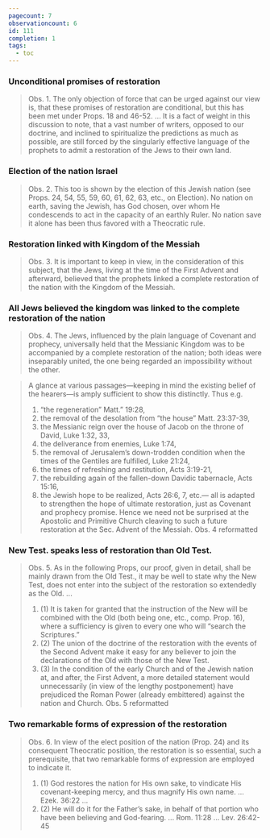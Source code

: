 ```yaml
---
pagecount: 7
observationcount: 6
id: 111
completion: 1
tags:
  - toc
---
```

### Unconditional promises of restoration
>Obs. 1. The only objection of force that can be urged against our view is, that these promises of restoration are conditional, but this has been met under Props. 18 and 46-52.
>...
>It is a fact of weight in this discussion to note, that a vast number of writers, opposed to our doctrine, and inclined to spiritualize the predictions as much as possible, are still forced by the singularly effective language of the prophets to admit a restoration of the Jews to their own land.
### Election of the nation Israel
>Obs. 2. This too is shown by the election of this Jewish nation (see Props. 24, 54, 55, 59, 60, 61, 62, 63, etc., on Election). No nation on earth, saving the Jewish, has God chosen, over whom He condescends to act in the capacity of an earthly Ruler. No nation save it alone has been thus favored with a Theocratic rule.
### Restoration linked with Kingdom of the Messiah
>Obs. 3. It is important to keep in view, in the consideration of this subject, that the Jews, living at the time of the First Advent and afterward, believed that the prophets linked a complete restoration of the nation with the Kingdom of the Messiah.
### All Jews believed the kingdom was linked to the complete restoration of the nation
>Obs. 4. The Jews, influenced by the plain language of Covenant and prophecy, universally held that the Messianic Kingdom was to be accompanied by a complete restoration of the nation; both ideas were inseparably united, the one being regarded an impossibility without the other.

>A glance at various passages—keeping in mind the existing belief of the hearers—is amply sufficient to show this distinctly. Thus e.g. 
>1. “the regeneration” Matt.” 19:28, 
>2. the removal of the desolation from “the house” Matt. 23:37-39, 
>3. the Messianic reign over the house of Jacob on the throne of David, Luke 1:32, 33, 
>4. the deliverance from enemies, Luke 1:74, 
>5. the removal of Jerusalem’s down-trodden condition when the times of the Gentiles are fulfilled, Luke 21:24, 
>6. the times of refreshing and restitution, Acts 3:19-21, 
>7. the rebuilding again of the fallen-down Davidic tabernacle, Acts 15:16, 
>8. the Jewish hope to be realized, Acts 26:6, 7, etc.—
>all is adapted to strengthen the hope of ultimate restoration, just as Covenant and prophecy promise. Hence we need not be surprised at the Apostolic and Primitive Church cleaving to such a future restoration at the Sec. Advent of the Messiah.
>Obs. 4 reformatted
### New Test. speaks less of restoration than Old Test.
>Obs. 5. As in the following Props, our proof, given in detail, shall be mainly drawn from the Old Test., it may be well to state why the New Test, does not enter into the subject of the restoration so extendedly as the Old.
>...
>1. (1) It is taken for granted that the instruction of the New will be combined with the Old (both being one, etc., comp. Prop. 16), where a sufficiency is given to every one who will “search the Scriptures.” 
>2. (2) The union of the doctrine of the restoration with the events of the Second Advent make it easy for any believer to join the declarations of the Old with those of the New Test. 
>3. (3) In the condition of the early Church and of the Jewish nation at, and after, the First Advent, a more detailed statement would unnecessarily (in view of the lengthy postponement) have prejudiced the Roman Power (already embittered) against the nation and Church.
>Obs. 5 reformatted
### Two remarkable forms of expression of the restoration
>Obs. 6. In view of the elect position of the nation (Prop. 24) and its consequent Theocratic position, the restoration is so essential, such a prerequisite, that two remarkable forms of expression are employed to indicate it. 
>1. (1) God restores the nation for His own sake, to vindicate His covenant-keeping mercy, and thus magnify His own name. ... Ezek. 36:22 ...
>2. (2) He will do it for the Father’s sake, in behalf of that portion who have been believing and God-fearing. ... Rom. 11:28 ... Lev. 26:42-45